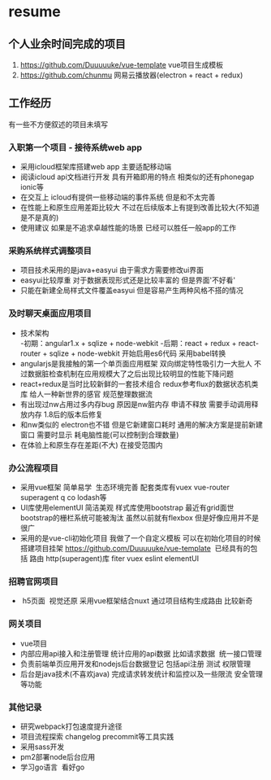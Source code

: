 # resume

## 个人业余时间完成的项目

 1. https://github.com/Duuuuuke/vue-template  vue项目生成模板
 2. https://github.com/chunmu 网易云播放器(electron + react + redux)
 
## 工作经历

有一些不方便叙述的项目未填写

###  入职第一个项目 - 接待系统web app 

- 采用icloud框架库搭建web app 主要适配移动端
- 阅读icloud api文档进行开发 具有开箱即用的特点 相类似的还有phonegap ionic等
- 在交互上 icloud有提供一些移动端的事件系统 但是和不太完善
- 在性能上和原生应用差距比较大 不过在后续版本上有提到改善比较大(不知道是不是真的)
- 使用建议  如果是不追求卓越性能的场景 已经可以胜任一般app的工作

### 采购系统样式调整项目

- 项目技术采用的是java+easyui 由于需求方需要修改ui界面
- easyui比较厚重 对于数据表现形式还是比较丰富的  但是界面'不好看'
- 只能在新建全局样式文件覆盖easyui 但是容易产生两种风格不搭的情况

### 及时聊天桌面应用项目

- 技术架构  
  -初期：angular1.x + sqlize + node-webkit
  -后期：react + redux + react-router + sqlize + node-webkit 开始启用es6代码 采用babel转换
- angularjs是我接触的第一个单页面应用框架 双向绑定特性吸引力一大批人 不过数据脏检查机制在应用规模大了之后出现比较明显的性能下降问题
- react+redux是当时比较新鲜的一套技术组合 redux参考flux的数据状态机类库  给人一种新世界的感官 规范整理数据流
- 有出现过nw占用过多内存bug 原因是nw脏内存 申请不释放  需要手动调用释放内存 1.8后的版本后修复
- 和nw类似的 electron也不错 但是它新建窗口耗时 通用的解决方案是提前新建窗口 需要时显示 耗电脑性能(可以控制到合理数量)
- 在体验上和原生存在差距(不大)  在接受范围内 

### 办公流程项目

- 采用vue框架 简单易学  生态环境完善 配套类库有vuex vue-router superagent q co lodash等
- UI库使用elementUI 简洁美观 样式库使用bootstrap 最近有grid面世 bootstrap的栅栏系统可能被淘汰 虽然以前就有flexbox 但是好像应用并不是很广
- 采用的是vue-cli初始化项目 我做了一个自定义模板 可以在初始化项目的时候搭建项目挂架  https://github.com/Duuuuuke/vue-template 
  已经具有的包括 路由 http(superagent)库 fiter vuex eslint elementUI
  
### 招聘官网项目

-  h5页面  视觉还原 采用vue框架结合nuxt 通过项目结构生成路由 比较新奇

### 网关项目

- vue项目
- 内部应用api接入和注册管理 统计应用的api数据 比如请求数据  统一接口管理
- 负责前端单页应用开发和nodejs后台数据登记 包括api注册 测试 权限管理
- 后台是java技术(不喜欢java) 完成请求转发统计和监控以及一些限流 安全管理等功能

### 其他记录

- 研究webpack打包速度提升途径
- 项目流程探索  changelog  precommit等工具实践
- 采用sass开发
- pm2部署node后台应用
- 学习go语言  看好go
